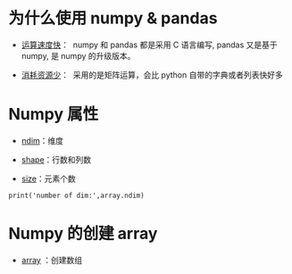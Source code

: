 # 为什么使用 numpy & pandas
* [运算速度快]()：
  numpy 和 pandas 都是采用 C 语言编写, pandas 又是基于 numpy, 是 numpy 的升级版本。
  
* [消耗资源少]()：
  采用的是矩阵运算，会比 python 自带的字典或者列表快好多
  
# Numpy 属性

- [ndim]()：维度

- [shape]()：行数和列数

- [size]()：元素个数

```
print('number of dim:',array.ndim)
```

# Numpy 的创建 array

- [array]() ：创建数组


```

